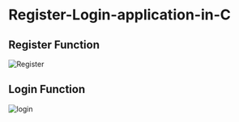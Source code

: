 # Register-Login-application-in-C
## Register Function
![Register](https://github.com/user-attachments/assets/669efc70-51ac-4356-94b7-cd6ee5552334)

## Login Function
![login](https://github.com/user-attachments/assets/75199c26-1c35-444d-99b4-ff9fd6c60e2b)
